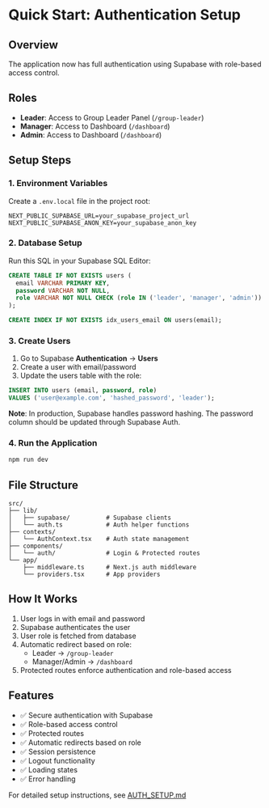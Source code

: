 # Quick Start: Authentication Setup

## Overview

The application now has full authentication using Supabase with role-based access control.

## Roles

- **Leader**: Access to Group Leader Panel (`/group-leader`)
- **Manager**: Access to Dashboard (`/dashboard`)
- **Admin**: Access to Dashboard (`/dashboard`)

## Setup Steps

### 1. Environment Variables

Create a `.env.local` file in the project root:

```env
NEXT_PUBLIC_SUPABASE_URL=your_supabase_project_url
NEXT_PUBLIC_SUPABASE_ANON_KEY=your_supabase_anon_key
```

### 2. Database Setup

Run this SQL in your Supabase SQL Editor:

```sql
CREATE TABLE IF NOT EXISTS users (
  email VARCHAR PRIMARY KEY,
  password VARCHAR NOT NULL,
  role VARCHAR NOT NULL CHECK (role IN ('leader', 'manager', 'admin'))
);

CREATE INDEX IF NOT EXISTS idx_users_email ON users(email);
```

### 3. Create Users

1. Go to Supabase **Authentication** → **Users**
2. Create a user with email/password
3. Update the users table with the role:

```sql
INSERT INTO users (email, password, role) 
VALUES ('user@example.com', 'hashed_password', 'leader');
```

**Note**: In production, Supabase handles password hashing. The password column should be updated through Supabase Auth.

### 4. Run the Application

```bash
npm run dev
```

## File Structure

```
src/
├── lib/
│   ├── supabase/          # Supabase clients
│   └── auth.ts            # Auth helper functions
├── contexts/
│   └── AuthContext.tsx    # Auth state management
├── components/
│   └── auth/              # Login & Protected routes
└── app/
    ├── middleware.ts      # Next.js auth middleware
    └── providers.tsx      # App providers
```

## How It Works

1. User logs in with email and password
2. Supabase authenticates the user
3. User role is fetched from database
4. Automatic redirect based on role:
   - Leader → `/group-leader`
   - Manager/Admin → `/dashboard`
5. Protected routes enforce authentication and role-based access

## Features

- ✅ Secure authentication with Supabase
- ✅ Role-based access control
- ✅ Protected routes
- ✅ Automatic redirects based on role
- ✅ Session persistence
- ✅ Logout functionality
- ✅ Loading states
- ✅ Error handling

For detailed setup instructions, see [AUTH_SETUP.md](./AUTH_SETUP.md)

